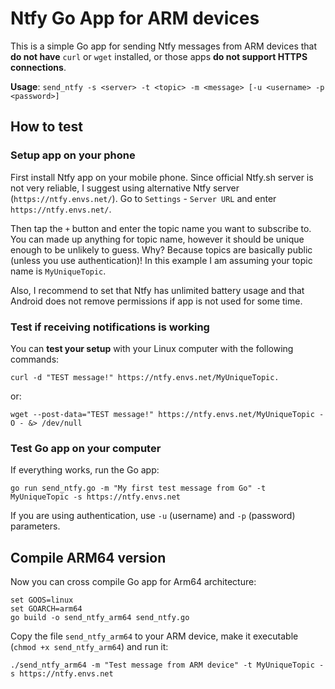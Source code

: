 # Ntfy Go App for ARM devices

This is a simple Go app for sending Ntfy messages from ARM devices that **do not have** `curl` or `wget` installed, or those apps **do not support HTTPS connections**.

**Usage**: `send_ntfy -s <server> -t <topic> -m <message> [-u <username> -p <password>]`

## How to test

### Setup app on your phone

First install Ntfy app on your mobile phone. Since official Ntfy.sh server is not very reliable, I suggest using alternative Ntfy server (`https://ntfy.envs.net/`). Go to `Settings` - `Server URL` and enter `https://ntfy.envs.net/`.

Then tap the `+` button and enter the topic name you want to subscribe to. You can made up anything for topic name, however it should be unique enough to be unlikely to guess. Why? Because topics are basically public (unless you use authentication)! In this example I am assuming your topic name is `MyUniqueTopic`.

Also, I recommend to set that Ntfy has unlimited battery usage and that Android does not remove permissions if app is not used for some time.

### Test if receiving notifications is working

You can **test your setup** with your Linux computer with the following commands:
```
curl -d "TEST message!" https://ntfy.envs.net/MyUniqueTopic.
```
or:
```
wget --post-data="TEST message!" https://ntfy.envs.net/MyUniqueTopic -O - &> /dev/null
```

### Test Go app on your computer
If everything works, run the Go app:
```
go run send_ntfy.go -m "My first test message from Go" -t MyUniqueTopic -s https://ntfy.envs.net
```
If you are using authentication, use `-u` (username) and `-p` (password) parameters.

## Compile ARM64 version

Now you can cross compile Go app for Arm64 architecture:
```
set GOOS=linux
set GOARCH=arm64
go build -o send_ntfy_arm64 send_ntfy.go
```

Copy the file `send_ntfy_arm64` to your ARM device, make it executable (`chmod +x send_ntfy_arm64`) and run it:
```
./send_ntfy_arm64 -m "Test message from ARM device" -t MyUniqueTopic -s https://ntfy.envs.net
```
